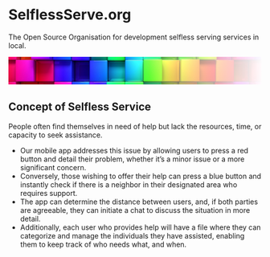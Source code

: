 # SelflessServe.org

The Open Source Organisation for development selfless serving services in local.

![logo](public/images/logo.png)

## Concept of Selfless Service
People often find themselves in need of help but lack the resources, time, or capacity to seek assistance. 
- Our mobile app addresses this issue by allowing users to press a red button and detail their problem, whether it’s a minor issue or a more significant concern. 
- Conversely, those wishing to offer their help can press a blue button and instantly check if there is a neighbor in their designated area who requires support. 
- The app can determine the distance between users, and, if both parties are agreeable, they can initiate a chat to discuss the situation in more detail. 
- Additionally, each user who provides help will have a file where they can categorize and manage the individuals they have assisted, enabling them to keep track of who needs what, and when.
